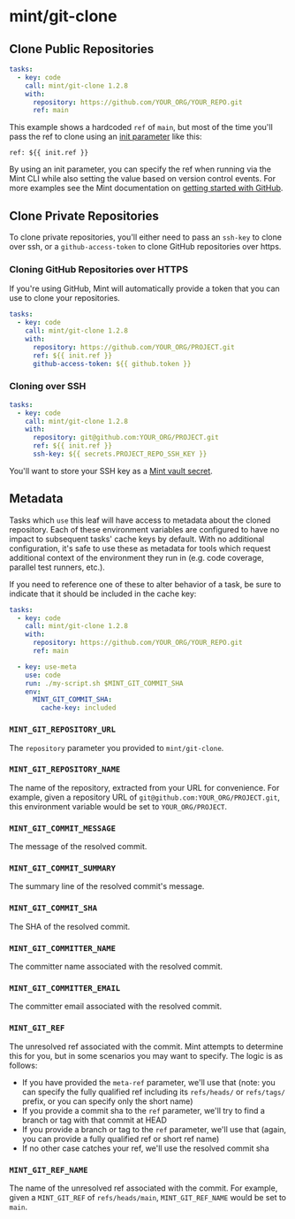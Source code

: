 # mint/git-clone

## Clone Public Repositories

```yaml
tasks:
  - key: code
    call: mint/git-clone 1.2.8
    with:
      repository: https://github.com/YOUR_ORG/YOUR_REPO.git
      ref: main
```

This example shows a hardcoded `ref` of `main`, but most of the time you'll pass the ref to clone using an [init parameter](https://www.rwx.com/docs/mint/init-parameters) like this:

```
ref: ${{ init.ref }}
```

By using an init parameter, you can specify the ref when running via the Mint CLI while also setting the value based on version control events.
For more examples see the Mint documentation on [getting started with GitHub](https://www.rwx.com/docs/mint/getting-started/github).

## Clone Private Repositories

To clone private repositories, you'll either need to pass an `ssh-key` to clone over ssh, or a `github-access-token` to clone GitHub repositories over https.

### Cloning GitHub Repositories over HTTPS

If you're using GitHub, Mint will automatically provide a token that you can use to clone your repositories.

```yaml
tasks:
  - key: code
    call: mint/git-clone 1.2.8
    with:
      repository: https://github.com/YOUR_ORG/PROJECT.git
      ref: ${{ init.ref }}
      github-access-token: ${{ github.token }}
```

### Cloning over SSH

```yaml
tasks:
  - key: code
    call: mint/git-clone 1.2.8
    with:
      repository: git@github.com:YOUR_ORG/PROJECT.git
      ref: ${{ init.ref }}
      ssh-key: ${{ secrets.PROJECT_REPO_SSH_KEY }}
```

You'll want to store your SSH key as a [Mint vault secret](https://www.rwx.com/docs/mint/vaults).

## Metadata

Tasks which `use` this leaf will have access to metadata about the cloned repository. Each of these environment variables are configured to have no impact to subsequent tasks' cache keys by default. With no additional configuration, it's safe to use these as metadata for tools which request additional context of the environment they run in (e.g. code coverage, parallel test runners, etc.).

If you need to reference one of these to alter behavior of a task, be sure to indicate that it should be included in the cache key:

```yaml
tasks:
  - key: code
    call: mint/git-clone 1.2.8
    with:
      repository: https://github.com/YOUR_ORG/YOUR_REPO.git
      ref: main

  - key: use-meta
    use: code
    run: ./my-script.sh $MINT_GIT_COMMIT_SHA
    env:
      MINT_GIT_COMMIT_SHA:
        cache-key: included
```

### `MINT_GIT_REPOSITORY_URL`

The `repository` parameter you provided to `mint/git-clone`.

### `MINT_GIT_REPOSITORY_NAME`

The name of the repository, extracted from your URL for convenience. For example, given a repository URL of `git@github.com:YOUR_ORG/PROJECT.git`, this environment variable would be set to `YOUR_ORG/PROJECT`.

### `MINT_GIT_COMMIT_MESSAGE`

The message of the resolved commit.

### `MINT_GIT_COMMIT_SUMMARY`

The summary line of the resolved commit's message.

### `MINT_GIT_COMMIT_SHA`

The SHA of the resolved commit.

### `MINT_GIT_COMMITTER_NAME`

The committer name associated with the resolved commit.

### `MINT_GIT_COMMITTER_EMAIL`

The committer email associated with the resolved commit.

### `MINT_GIT_REF`

The unresolved ref associated with the commit. Mint attempts to determine this for you, but in some scenarios you may want to specify. The logic is as follows:

- If you have provided the `meta-ref` parameter, we'll use that (note: you can specify the fully qualified ref including its `refs/heads/` or `refs/tags/` prefix, or you can specify only the short name)
- If you provide a commit sha to the `ref` parameter, we'll try to find a branch or tag with that commit at HEAD
- If you provide a branch or tag to the `ref` parameter, we'll use that (again, you can provide a fully qualified ref or short ref name)
- If no other case catches your ref, we'll use the resolved commit sha

### `MINT_GIT_REF_NAME`

The name of the unresolved ref associated with the commit. For example, given a `MINT_GIT_REF` of `refs/heads/main`, `MINT_GIT_REF_NAME` would be set to `main`.
